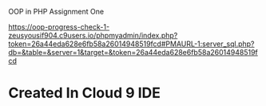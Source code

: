 OOP in PHP Assignment One


https://oop-progress-check-1-zeusyousif904.c9users.io/phpmyadmin/index.php?token=26a44eda628e6fb58a26014948519fcd#PMAURL-1:server_sql.php?db=&table=&server=1&target=&token=26a44eda628e6fb58a26014948519fcd

# Created In Cloud 9 IDE
